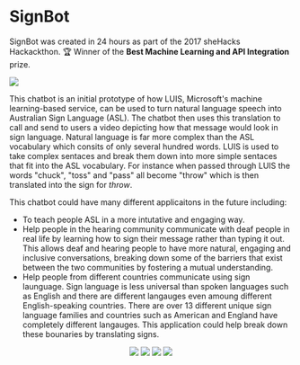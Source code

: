 # SignBot
SignBot was created in 24 hours as part of the 2017 sheHacks Hackackthon. 🏆 Winner of the **Best Machine Learning and API Integration** prize.

<img src="https://s3-ap-southeast-2.amazonaws.com/www.sophgdn.com/github-images/signBot-icon-github.png" />

This chatbot is an initial prototype of how LUIS, Microsoft's machine learning-based service, can be used to turn natural language speech into Australian Sign Language (ASL). The chatbot then uses this translation to call and send to users a video depicting how that message would look in sign language. Natural language is far more complex than the ASL vocabulary which consits of only several hundred words. LUIS is used to take complex sentaces and break them down into more simple sentaces that fit into the ASL vocabulary. For instance when passed through LUIS the words "chuck", "toss" and "pass" all become "throw" which is then translated into the sign for *throw*.


This chatbot could have many different applicaitons in the future including:
* To teach people ASL in a more intutative and engaging way. 
* Help people in the hearing community communicate with deaf people in real life by learning how to sign their message rather than typing it out. This allows deaf and hearing people to have more natural, engaging and inclusive conversations, breaking down some of the barriers that exist between the two communities by fostering a mutual understanding. 
* Help people from different countries communicate using sign launguage. Sign language is less universal than spoken languages such as English and there are different langauges even amoung different English-speaking countries. There are over 13 different unique sign language families and countries such as American and England have completely different langauges. This application could help break down these bounaries by translating signs.  

<p align="center">
<img src="https://s3-ap-southeast-2.amazonaws.com/www.sophgdn.com/github-images/signBot-github-1.png" />
<img src="https://s3-ap-southeast-2.amazonaws.com/www.sophgdn.com/github-images/signBot-github-2.png" />
<img src="https://s3-ap-southeast-2.amazonaws.com/www.sophgdn.com/github-images/signBot-github-6.png" />
<img src="https://s3-ap-southeast-2.amazonaws.com/www.sophgdn.com/github-images/signBot-github-4.png" />
</p>
